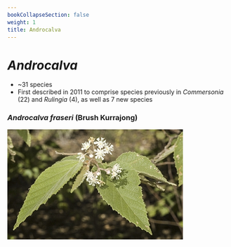 ```yaml
---
bookCollapseSection: false
weight: 1
title: Androcalva
---
```


# *Androcalva*

* ~31 species
* First described in 2011 to comprise species previously in *Commersonia* (22) and *Rulingia* (4), as well as 7 new species


### *Androcalva fraseri* (Brush Kurrajong)

![](androcalva-fraseri.jpg)

